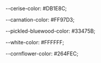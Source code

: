 --cerise-color: #DB1E8C;

--carnation-color: #FF97D3;

--pickled-bluewood-color: #33475B;

--white-color: #FFFFFF;

--cornflower-color: #264FEC;
